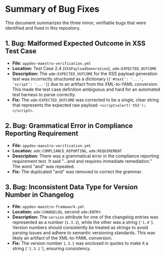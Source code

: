 # Summary of Bug Fixes

This document summarizes the three minor, verifiable bugs that were identified and fixed in this repository.

## 1. Bug: Malformed Expected Outcome in XSS Test Case

- **File:** `appdev-maestro-verification.yml`
- **Location:** Test Case 2.4 (`XSSPayloadGeneration`), `adm:EXPECTED_OUTCOME`
- **Description:** The `adm:EXPECTED_OUTCOME` for the XSS payload generation test was incorrectly structured as a dictionary (`{'#text': '...', 'script': '...'}`) due to an artifact from the XML-to-YAML conversion. This made the test case definition ambiguous and hard for an automated test harness to parse correctly.
- **Fix:** The `adm:EXPECTED_OUTCOME` was corrected to be a single, clear string that represents the expected raw payload: `<script>alert('XSS');</script>`.

## 2. Bug: Grammatical Error in Compliance Reporting Requirement

- **File:** `appdev-maestro-verification.yml`
- **Location:** `adm:COMPLIANCE_REPORTING`, `adm:REQUIREMENT`
- **Description:** There was a grammatical error in the compliance reporting requirement text. It said "...and and requires immediate remediation." The word "and" was repeated.
- **Fix:** The duplicated "and" was removed to correct the grammar.

## 3. Bug: Inconsistent Data Type for Version Number in Changelog

- **File:** `appdev-maestro-framework.yml`
- **Location:** `adm:CHANGELOG`, second `adm:ENTRY`.
- **Description:** The `version` attribute for one of the changelog entries was represented as a number (`1.3.1`), while the other was a string (`'1.4'`). Version numbers should consistently be treated as strings to avoid parsing issues and adhere to semantic versioning standards. This was likely an artifact of the XML-to-YAML conversion.
- **Fix:** The version number `1.3.1` was enclosed in quotes to make it a string (`'1.3.1'`), ensuring consistency.
